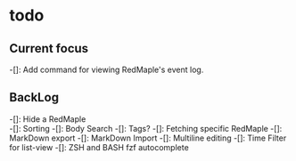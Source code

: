 # todo

## Current focus

-[]: Add command for viewing RedMaple's event log.

## BackLog

-[]: Hide a RedMaple  
-[]: Sorting
-[]: Body Search
-[]: Tags?
-[]: Fetching specific RedMaple
-[]: MarkDown export
-[]: MarkDown Import
-[]: Multiline editing
-[]: Time Filter for list-view
-[]: ZSH and BASH fzf autocomplete